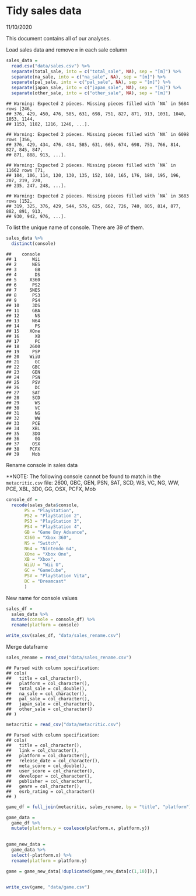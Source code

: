 Tidy sales data
================
11/10/2020

This document contains all of our analyses.

Load sales data and remove `m` in each sale column

``` r
sales_data = 
  read.csv("data/sales.csv") %>% 
  separate(total_sale, into = c("total_sale", NA), sep = "[m]") %>% 
  separate(na_sale, into = c("na_sale", NA), sep = "[m]") %>% 
  separate(pal_sale, into = c("pal_sale", NA), sep = "[m]") %>% 
  separate(japan_sale, into = c("japan_sale", NA), sep = "[m]") %>% 
  separate(other_sale, into = c("other_sale", NA), sep = "[m]")
```

    ## Warning: Expected 2 pieces. Missing pieces filled with `NA` in 5684 rows [246,
    ## 376, 429, 450, 476, 585, 631, 698, 751, 827, 871, 913, 1031, 1040, 1053, 1144,
    ## 1153, 1182, 1216, 1246, ...].

    ## Warning: Expected 2 pieces. Missing pieces filled with `NA` in 6098 rows [356,
    ## 376, 429, 434, 476, 494, 585, 631, 665, 674, 698, 751, 766, 814, 827, 845, 847,
    ## 871, 888, 913, ...].

    ## Warning: Expected 2 pieces. Missing pieces filled with `NA` in 11662 rows [71,
    ## 104, 106, 114, 120, 130, 135, 152, 160, 165, 176, 180, 195, 196, 207, 219, 220,
    ## 235, 247, 248, ...].

    ## Warning: Expected 2 pieces. Missing pieces filled with `NA` in 3683 rows [152,
    ## 319, 325, 376, 429, 544, 576, 625, 662, 726, 740, 805, 814, 877, 882, 891, 913,
    ## 930, 942, 976, ...].

To list the unique name of console. There are 39 of them.

``` r
sales_data %>% 
  distinct(console)
```

    ##    console
    ## 1      Wii
    ## 2      NES
    ## 3       GB
    ## 4       DS
    ## 5     X360
    ## 6      PS2
    ## 7     SNES
    ## 8      PS3
    ## 9      PS4
    ## 10     3DS
    ## 11     GBA
    ## 12      NS
    ## 13     N64
    ## 14      PS
    ## 15    XOne
    ## 16      XB
    ## 17      PC
    ## 18    2600
    ## 19     PSP
    ## 20    WiiU
    ## 21      GC
    ## 22     GBC
    ## 23     GEN
    ## 24     PSN
    ## 25     PSV
    ## 26      DC
    ## 27     SAT
    ## 28     SCD
    ## 29      WS
    ## 30      VC
    ## 31      NG
    ## 32      WW
    ## 33     PCE
    ## 34     XBL
    ## 35     3DO
    ## 36      GG
    ## 37     OSX
    ## 38    PCFX
    ## 39     Mob

Rename console in sales data

\*\*NOTE: The following console cannot be found to match in the
`metacritic.csv` file: 2600, GBC, GEN, PSN, SAT, SCD, WS, VC, NG, WW,
PCE, XBL, 3D0, GG, OSX, PCFX, Mob

``` r
console_df = 
  recode(sales_data$console, 
       PS = "PlayStation",
       PS2 = "PlayStation 2",
       PS3 = "PlayStation 3",
       PS4 = "PlayStation 4",
       GB = "Game Boy Advance",
       X360 = "Xbox 360",
       NS = "Switch",
       N64 = "Nintendo 64",
       XOne = "Xbox One",
       XB = "Xbox",
       WiiU = "Wii U",
       GC = "GameCube",
       PSV = "PlayStation Vita",
       DC = "Dreamcast"
       )
```

New name for console values

``` r
sales_df = 
  sales_data %>% 
  mutate(console = console_df) %>% 
  rename(platform = console)

write_csv(sales_df, "data/sales_rename.csv")
```

Merge dataframe

``` r
sales_rename = read_csv("data/sales_rename.csv")
```

    ## Parsed with column specification:
    ## cols(
    ##   title = col_character(),
    ##   platform = col_character(),
    ##   total_sale = col_double(),
    ##   na_sale = col_character(),
    ##   pal_sale = col_character(),
    ##   japan_sale = col_character(),
    ##   other_sale = col_character()
    ## )

``` r
metacritic = read_csv("data/metacritic.csv")
```

    ## Parsed with column specification:
    ## cols(
    ##   title = col_character(),
    ##   link = col_character(),
    ##   platform = col_character(),
    ##   release_date = col_character(),
    ##   meta_score = col_double(),
    ##   user_score = col_character(),
    ##   developer = col_character(),
    ##   publisher = col_character(),
    ##   genre = col_character(),
    ##   esrb_rating = col_character()
    ## )

``` r
game_df = full_join(metacritic, sales_rename, by = "title", "platform")

game_data =
  game_df %>% 
  mutate(platform.y = coalesce(platform.x, platform.y))
  

game_new_data = 
  game_data %>% 
  select(-platform.x) %>% 
  rename(platform = platform.y)

game = game_new_data[!duplicated(game_new_data[c(1,10)]),]
  

write_csv(game, "data/game.csv")
```
